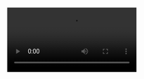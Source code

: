 <video controls src="https://res.cloudinary.com/delmsjmlq/video/upload/v1726064034/readme-files/ge5togw4pz7ujwavhv8b.mp4" title="Read.me"></video>